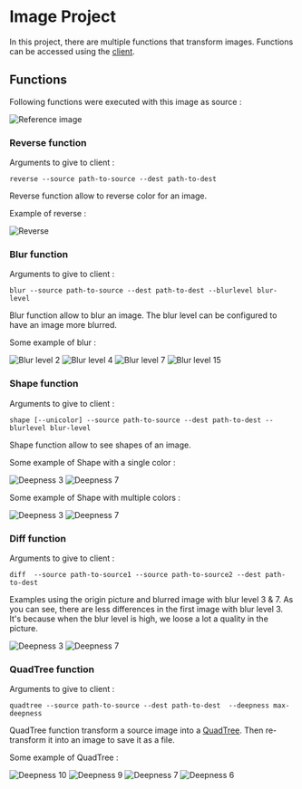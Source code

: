 # Image Project

In this project, there are multiple functions that transform images.
Functions can be accessed using the [client](src/main/java/com/cybemos/client).

## Functions

Following functions were executed with this image as source :

![Reference image](documentation/images/lenna.png)

### Reverse function

Arguments to give to client :
```
reverse --source path-to-source --dest path-to-dest
```

Reverse function allow to reverse color for an image.

Example of reverse :

![Reverse](documentation/images/revserse/lenna.png)

### Blur function

Arguments to give to client :
```
blur --source path-to-source --dest path-to-dest --blurlevel blur-level
```

Blur function allow to blur an image.
The blur level can be configured to have an image more blurred.

Some example of blur :

![Blur level 2](documentation/images/blur/lenna_blur_level_2.png)
![Blur level 4](documentation/images/blur/lenna_blur_level_4.png)
![Blur level 7](documentation/images/blur/lenna_blur_level_7.png)
![Blur level 15](documentation/images/blur/lenna_blur_level_15.png)

### Shape function

Arguments to give to client :
```
shape [--unicolor] --source path-to-source --dest path-to-dest --blurlevel blur-level
```

Shape function allow to see shapes of an image.

Some example of Shape with a single color :

![Deepness 3](documentation/images/shape/unicolor_lenna_blur_level_3.png)
![Deepness 7](documentation/images/shape/unicolor_lenna_blur_level_7.png)

Some example of Shape with multiple colors :

![Deepness 3](documentation/images/shape/lenna_blur_level_3.png)
![Deepness 7](documentation/images/shape/lenna_blur_level_7.png)

### Diff function

Arguments to give to client :
```
diff  --source path-to-source1 --source path-to-source2 --dest path-to-dest
```

Examples using the origin picture and blurred image with blur level 3 & 7.
As you can see, there are less differences in the first image with blur level 3.
It's because when the blur level is high, we loose a lot a quality in the picture.

![Deepness 3](documentation/images/diff/diff_lenna_with_blurred_lenna_3.png)
![Deepness 7](documentation/images/diff/diff_lenna_with_blurred_lenna_7.png)

### QuadTree function

Arguments to give to client :
```
quadtree --source path-to-source --dest path-to-dest  --deepness max-deepness
```

QuadTree function transform a source image into a [QuadTree](https://en.wikipedia.org/wiki/Quadtree).
Then re-transform it into an image to save it as a file.

Some example of QuadTree :

![Deepness 10](documentation/images/quadtree/lenna_deepness_10.png)
![Deepness 9](documentation/images/quadtree/lenna_deepness_9.png)
![Deepness 7](documentation/images/quadtree/lenna_deepness_7.png)
![Deepness 6](documentation/images/quadtree/lenna_deepness_6.png)